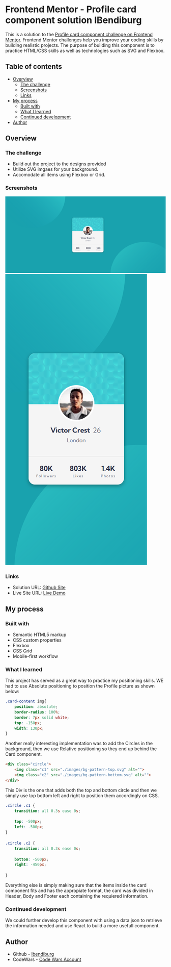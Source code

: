 # Frontend Mentor - Profile card component solution IBendiburg

This is a solution to the [Profile card component challenge on Frontend Mentor](https://www.frontendmentor.io/challenges/profile-card-component-cfArpWshJ). Frontend Mentor challenges help you improve your coding skills by building realistic projects. The purpose of building this component is to practice HTML/CSS skills as well as technologies such as SVG and Flexbox.

## Table of contents

- [Overview](#overview)
  - [The challenge](#the-challenge)
  - [Screenshots](#screenshots)
  - [Links](#links)
- [My process](#my-process)
  - [Built with](#built-with)
  - [What I learned](#what-i-learned)
  - [Continued development](#continued-development)
- [Author](#author)


## Overview

### The challenge

- Build out the project to the designs provided
- Utilize SVG imgaes for your background.
- Accomodate all items using Flexbox or Grid.

### Screenshots

![](./screenshots/profile-card-component-screenshot1.png)
![](./screenshots/profile-card-component-screenshot2.png)


### Links

- Solution URL: [Github Site](https://github.com/ibendiburg/4-profile-card-component-main-FrontEndMentor-IBendiburgSolution)
- Live Site URL: [Live Demo](https://4-profile-card-component-main-ibendiburg-solution.vercel.app/)

## My process

### Built with

- Semantic HTML5 markup
- CSS custom properties
- Flexbox
- CSS Grid
- Mobile-first workflow


### What I learned

This project has served as a great way to practice my positioning skills. WE had to use Absolute positioning to position the Profile picture as shown below:

```css
.card-content img{
    position: absolute;
    border-radius: 100%;
    border: 7px solid white;
    top: -150px;
    width: 130px;
}
```
Another really interesting implementation was to add the Circles in the background, then we use Relative positioning so they end up behind the Card component.

```html
<div class="circle">
    <img class="c1" src="./images/bg-pattern-top.svg" alt="">
    <img class="c2" src="./images/bg-pattern-bottom.svg" alt="">
</div>
```
This Div is the one that adds both the top and bottom circle and then we simply use top bottom left and right to position them accordingly on CSS.

```css
.circle .c1 {
    transition: all 0.3s ease 0s;

    top: -500px;
    left: -500px;
}

.circle .c2 {
    transition: all 0.3s ease 0s;

    bottom: -500px;
    right: -450px;
    
}
```

Everything else is simply making sure that the items inside the card component fits and has the appropiate format, the card was divided in Header, Body and Footer each containing the requiered information. 

### Continued development

We could further develop this component with using a data.json to retrieve the information needed and use React to build a more usefull component.


## Author

- Github - [Ibendiburg](https://github.com/ibendiburg)
- CodeWars - [Code Wars Account](https://www.codewars.com/users/ibendiburg)


